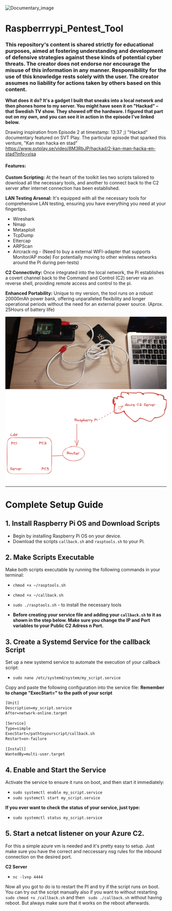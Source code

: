![Documentary_image](SVT_Hackad.png)
# Raspberrrypi_Pentest_Tool

### This repository's content is shared strictly for educational purposes, aimed at fostering understanding and development of defensive strategies against these kinds of potential cyber threats. The creator does not endorse nor encourage the misuse of this information in any manner. Responsibility for the use of this knowledge rests solely with the user. The creator assumes no liability for actions taken by others based on this content.

**What does it do? It's a gadget I built that sneaks into a local network and then phones home to my server. You might have seen it on "Hackad" – that Swedish TV show. They showed off the hardware. I figured that part out on my own, and you can see it in action in the episode I've linked below.**

Drawing inspiration from Episode 2 at timestamp: 13:37 ;) "Hackad" documentary featured on SVT Play. The particular episode that sparked this venture, "Kan man hacka en stad" https://www.svtplay.se/video/8M3RbJP/hackad/2-kan-man-hacka-en-stad?info=visa

#### Features:
**Custom Scripting:** At the heart of the toolkit lies two scripts tailored to download all the necessary tools, and another to connect back to the C2 server after internet connection has been established.

**LAN Testing Arsenal:** It's equipped with all the necessary tools for comprehensive LAN testing, ensuring you have everything you need at your fingertips.
  - Wireshark
  - Nmap
  - Metasploit
  - TcpDump
  - Ettercap
  - ARPScan
  - Aircrack-ng - (Need to buy a external WIFI-adapter that supports Monitor/AP mode) For potentially moving to other wireless networks around the Pi during pen-tests)

**C2 Connectivity:** Once integrated into the local network, the Pi establishes a covert channel back to the Command and Control (C2) server via an reverse shell, providing remote access and control to the pi.

**Enhanced Portability:** Unique to my version, the tool runs on a robust 20000mAh power bank, offering unparalleled flexibility and longer operational periods without the need for an external power source. (Aprox. 25Hours of battery life)

![Finished Product](Raspberry.jpg)
![Idea](Screenshot2024-03-12.png)

----------------------------------------
# Complete Setup Guide

## 1. Install Raspberry Pi OS and Download Scripts
- Begin by installing Raspberry Pi OS on your device.
- Download the scripts `callback.sh` and `rasptools.sh` to your Pi.

## 2. Make Scripts Executable
Make both scripts executable by running the following commands in your terminal:
- ```chmod +x ~/rasptools.sh```
- ```chmod +x ~/callback.sh```

- ```sudo ./rasptools.sh``` - to install the necessary tools
- **Before creating your service file and adding your ```callback.sh``` to it as shown in the step below. Make sure you change the IP and Port variables to your Public C2 Adress n Port.**


## 3. Create a Systemd Service for the callback Script
Set up a new systemd service to automate the execution of your callback script:
- ```sudo nano /etc/systemd/system/my_script.service```

Copy and paste the following configuration into the service file: **Remember to change "ExecStart=" to the path of your script**

```
[Unit]
Description=my_script.service
After=network-online.target

[Service]
Type=simple
ExecStart=/pathtoyourscript/callback.sh
Restart=on-failure

[Install]
WantedBy=multi-user.target
```

## 4. Enable and Start the Service
Activate the service to ensure it runs on boot, and then start it immediately:
- ```sudo systemctl enable my_script.service```
- ```sudo systemctl start my_script.service```

**If you ever want to check the status of your service, just type:**
- ```sudo systemctl status my_script.service```

## 5. Start a netcat listener on your Azure C2. 
For this a simple azure vm is needed and it's pretty easy to setup. Just make sure you have the correct and neccessary nsg rules for the inbound connection on the desired port. 

**C2 Server**
- ```nc -lvnp 4444```

Now all you got to do is to restart the PI and try if the script runs on boot. You can try out the script manually also if you want to without restarting ```sudo chmod +x /callback.sh``` and then ``` sudo ./callback.sh``` without having reboot. But always make sure that it works on the reboot afterwards.


